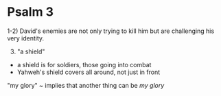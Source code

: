# Psalm 3

1-2) David's enemies are not only trying to kill him but are challenging his very identity.

3) "a shield" 
- a shield is for soldiers, those going into combat
- Yahweh's shield covers all around, not just in front

"my glory" ~ implies that another thing can be _my glory_
